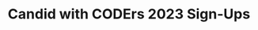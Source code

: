 ---
title: Candid with CODErs 2023 Sign-Ups
redirect_to: https://forms.gle/boHyF1HnVzPTmsdf7
redirect_from: 
  - /CwC2023SignUps
  - /cwc2023signups
---